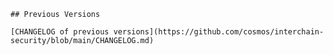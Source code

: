     ## Previous Versions

    [CHANGELOG of previous versions](https://github.com/cosmos/interchain-security/blob/main/CHANGELOG.md)
